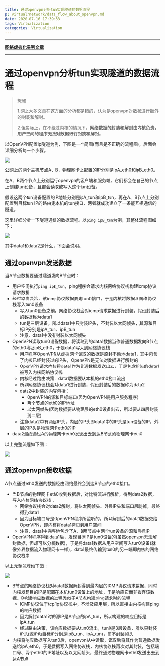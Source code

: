 ```yaml
---
title: 通过openvpn分析tun实现隧道的数据流程
p: virtual/network/data_flow_about_openvpn.md
date: 2020-07-16 17:39:33
tags: Virtualization
categories: Virtualization
---
```


------

**[网络虚拟化系列文章](/virtual/index)**

------

# 通过openvpn分析tun实现隧道的数据流程

> 提醒：
>
> 1.网上大多文章在这方面的分析都是错的，认为是openvpn对数据进行额外的封装和解封。
>
> 2.但实际上，在不绕过内核的情况下，**网络数据的封装和解封由内核负责，用户空间的程序无法对数据进行封装和解封**。

以OpenVPN配置ip隧道为例，下图是一个简图(而且是不正确的流程图)，后面会详细分析每一个步骤。

![](/img/virtual/1594973498847.png)

公网上的两个主机节点A、B，物理网卡上配置的IP分别是ipA_eth0和ipB_eth0。

在A、B两个节点上分别运行openvpn的客户端和服务端，它们都会在自己的节点上创建tun设备，且都会读取或写入这个tun设备。

假设这两个tun设备配置的IP地址分别是ipA_tun和ipB_tun，再在A、B节点上分别配置到目标tun IP的路由走本机的tun接口，两者就成功建立了一条能互相通信的隧道。

这里详细分析一下隧道通信的数据流程。以`ping ipB_tun`为例，其整体流程图如下：

![](/img/virtual/1594981548838.png)

其中data1和data2是什么，下面会说明。

## 通过openvpn发送数据

当A节点数据要通过隧道发向B节点时：  

- 用户空间执行`ping ipB_tun`，ping程序会请求内核网络协议栈构建icmp协议请求数据  
- 经过路由决策，该icmp协议数据要走tun0接口，于是内核将数据从网络协议栈写入tun0设备
  - 写入tun0设备之前，网络协议栈会对icmp请求数据进行封装，假设封装后的数据称为data1  
  - tun是三层设备，所以data1中只封装IP头，不封装以太网帧头，其源和目标IP分别是ipA_tun、ipB_tun
  - 注意，data1中没有封装以太网帧头  
- OpenVPN读取tun0设备数据，将读取到的data1数据当作普通数据发向B节点的eth0地址ipB_eth0，于是data1写入到网络协议栈  
  - 用户程序OpenVPN从虚拟网卡读取的数据是原封不动地data1，其中包含了内核已经封装过的IP头，OpenVPN是无法对数据进行解封的  
  - OpenVPN请求内核将data1作为普通数据发送出去，于是包含IP头的data1被写入内核网络协议栈  
  - 内核经过路由决策，data1数据要从本机的eth0接口流出  
  - 所以网络协议栈会对data1进行封装，假设封装后的数据称为data2  
  - data2中封装的内容包括：  
    - OpenVPN的源和目标端口(因为OpenVPN是用户服务程序)  
    - 两个节点的eth0的IP地址  
    - 以太网帧头(因为数据要从物理层的eth0设备出去，所以要从四层封装到二层)  
  - 注意data2中有两层IP头，内层的IP头即data1中的IP头是tun设备的IP，外层的IP头是物理网卡eth0的IP  
- data2最终通过A的物理网卡eth0发送出去到达B节点的物理网卡eth0  

以上完整流程如下图：

![](/img/virtual/1594975402315.png)

## 通过openvpn接收收据

A节点通过eth0发送的数据经由网络最终会到达B节点的eth0接口。

- 当B节点的物理网卡eth0收到数据后，对比特流进行解析，得到data2数据，写入内核网络协议栈：
  - 网络协议栈会对data2解封，将以太网帧头、外层IP头和端口层剥掉，最终得到data1  
  - 因为目标端口号是OpenVPN程序所监听的，所以解封后的data1数据交给OpenVPN，即内核将data1拷贝到用户空间  
  - 注意，data1中完整地包含了A、B两节点中两个tun设备的源和目标IP  
- OpenVPN程序得到data1后，发现目标IP是tun0设备的(虽然openvpn无法解封数据，但却可以分析数据)，于是将data1数据从用户空间写入tun0设备(就像外界数据流入物理网卡一样)，data1最终传输到tun0的另一端即内核的网络协议栈中  

以上完整流程如下图：

![](/img/virtual/1594981415839.png)

- B节点的网络协议栈对data1数据解封得到最内层的ICMP协议请求数据，同时内核发现目的IP是配置在本机tun0设备上的地址，于是响应它而非丢弃该数据。B构建响应数据的过程类似于A节点构建ping请求时的流程  
  - ICMP协议位于tcp/ip协议栈中，不涉及应用层，所以直接由内核构建ping的响应数据  
  - 因为解封data1时的源IP是A节点的ipA_tun，所以构建的响应目标是ipA_tun  
  - 经过路由决策，该响应数据要从tun0流出，tun0是3层设备，所以只封装IP头(源IP和目标IP分别是ipB_tun、ipA_tun)，而不封装帧头  
- 内核将响应数据写入tun0后，openvpn从中读取，读取后将其作为普通数据发送给ipA_eth0，于是数据写入网络协议栈，内核协议栈再次对其封装，包括端口号、两个eth0的IP地址以及以太网帧头，最终通过物理网卡eth0发送出去到达A节点  